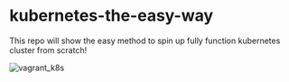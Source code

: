 # kubernetes-the-easy-way
This repo will show the easy method to spin up fully function kubernetes cluster from scratch!


![vagrant_k8s](https://www.google.com/url?sa=i&url=https%3A%2F%2Fblog.openebs.io%2Fsetting-up-kubernetes-1-5-5-cluster-with-vagrant-dda11e33b5bc&psig=AOvVaw0FUaIZLFpsP283J3sIeNS7&ust=1624298164491000&source=images&cd=vfe&ved=0CAoQjRxqFwoTCJDUpLHkpvECFQAAAAAdAAAAABAK)